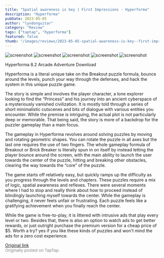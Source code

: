 ```yaml
---
title: "Spatial awareness is key | First Impressions - Hyperforma"
description: "Hyperforma"
pubDate: 2023-05-05
author: "lyndonguitar"
category: "Review"
tags: ["taptap", "hyperforma"]
featured: false
thumb: "/images/reviews/2023-05-05-spatial-awareness-is-key--first-impressions---hyperforma-0.avif"
---
```


<div class="gallery">
  <img src="/images/reviews/2023-05-05-spatial-awareness-is-key--first-impressions---hyperforma-0.avif" alt="screenshot" />
  <img src="/images/reviews/2023-05-05-spatial-awareness-is-key--first-impressions---hyperforma-1.avif" alt="screenshot" />
  <img src="/images/reviews/2023-05-05-spatial-awareness-is-key--first-impressions---hyperforma-2.avif" alt="screenshot" />
  <img src="/images/reviews/2023-05-05-spatial-awareness-is-key--first-impressions---hyperforma-3.avif" alt="screenshot" />
  <img src="/images/reviews/2023-05-05-spatial-awareness-is-key--first-impressions---hyperforma-4.avif" alt="screenshot" />
</div>

Hyperforma
8.2
Arcade
Adventure
Download

Hyperforma is a literal unique take on the Breakout puzzle formula, bounce around the levels, punch your way through the defenses, and hack the system in this unique puzzle game.

The story is simple and involves the player character, a lone explorer looking to find the “Princess” and his journey into an ancient cyberspace of a mysteriously vanished civilization. It is mostly told through a series of short minimalistic cutscenes and bits of dialogue with various entities you encounter. While the premise is intriguing, the actual plot is not particularly deep or memorable. That being said, the story is more of a backdrop for the puzzler gameplay than a main focus.

The gameplay in Hyperforma revolves around solving puzzles by moving and rotating geometric shapes. You can rotate the puzzle in all axes but the last one requires the use of two fingers. The whole gameplay formula of Breakout or Brick Breaker is literally spun in on itself by instead letting the player bounce around the screen, with the main ability to launch the user towards the center of the puzzle, hitting and breaking other obstacles, clearing the way towards the “core” of the puzzle.

The game starts off relatively easy, but quickly ramps up the difficulty as you progress through the levels and chapters. These puzzles require a mix of logic, spatial awareness and reflexes. There were several moments where I had to stop and really think about how to proceed instead of blindingly launching myself towards the center. While the gameplay is challenging, it never feels unfair or frustrating. Each puzzle feels like a gratifying achievement when you finally reach the center.

While the game is free-to-play, it is littered with intrusive ads that play every level or two. Besides that, there is also an option to watch ads to get better rewards, or just outright purchase the premium version for a cheap price of $5. Worth a try? yes if you like these kinds of puzzles and won't mind the ads for a zero cost experience.

[Original link](https://www.taptap.io/post/5340049)<br><span style="font-size: 0.95em; color: #888;">Originally posted on TapTap.</span>
